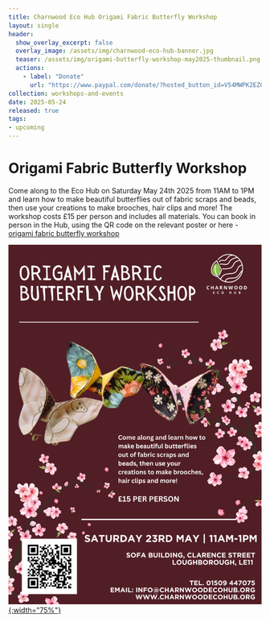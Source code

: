 ```yaml
---
title: Charnwood Eco Hub Origami Fabric Butterfly Workshop
layout: single
header:
  show_overlay_excerpt: false
  overlay_image: /assets/img/charnwood-eco-hub-banner.jpg
  teaser: /assets/img/origami-butterfly-workshop-may2025-thumbnail.png
  actions:
    - label: "Donate"
      url: "https://www.paypal.com/donate/?hosted_button_id=V54MWPK2EZGPY"
collection: workshops-and-events
date: 2025-05-24
released: true
tags:
- upcoming
---
```

# Origami Fabric Butterfly Workshop
 
Come along to the Eco Hub on Saturday May 24th 2025 from 11AM to 1PM and learn how to make beautiful butterflies out of fabric scraps and beads, then use your creations to make brooches, hair clips and more! The workshop costs £15 per person and includes all materials. You can book in person in the Hub, using the QR code on the relevant poster or here - [origami fabric butterfly workshop](https://pay.sumup.com/b2c/QSUXNBKR)

[![Origami fabric butterfly workshop poster](/assets/img/origami-butterfly-workshop-may2025.png){:width="75%"}](https://pay.sumup.com/b2c/QSUXNBKR)

